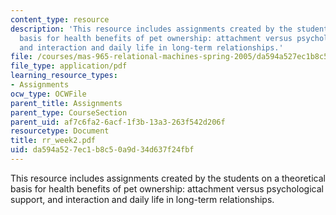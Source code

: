 ```yaml
---
content_type: resource
description: 'This resource includes assignments created by the students on  a theoretical
  basis for health benefits of pet ownership: attachment versus psychological support,
  and interaction and daily life in long-term relationships.'
file: /courses/mas-965-relational-machines-spring-2005/da594a527ec1b8c50a9d34d637f24fbf_rr_week2.pdf
file_type: application/pdf
learning_resource_types:
- Assignments
ocw_type: OCWFile
parent_title: Assignments
parent_type: CourseSection
parent_uid: af7c6fa2-6acf-1f3b-13a3-263f542d206f
resourcetype: Document
title: rr_week2.pdf
uid: da594a52-7ec1-b8c5-0a9d-34d637f24fbf
---
```

This resource includes assignments created by the students on  a theoretical basis for health benefits of pet ownership: attachment versus psychological support, and interaction and daily life in long-term relationships.


